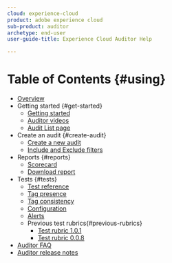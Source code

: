 ```yaml
---
cloud: experience-cloud
product: adobe experience cloud
sub-product: auditor
archetype: end-user
user-guide-title: Experience Cloud Auditor Help

---
```


# Table of Contents {#using}

+ [Overview](overview.md)
+ Getting started {#get-started}
  + [Getting started](get-started/getting-started.md)
  + [Auditor videos](get-started/videos.md)
  + [Audit List page](get-started/audit-list.md)
+ Create an audit {#create-audit}
  + [Create a new audit](create-audit/create-new-audit.md)
  + [Include and Exclude filters](create-audit/filters.md)
+ Reports {#reports}
  + [Scorecard](reports/scorecard.md)
  + [Download report](reports/download-report.md)
+ Tests {#tests}
  + [Test reference](tests/test-reference.md)
  + [Tag presence](tests/test-ref-presence.md)
  + [Tag consistency](tests/test-ref-consistency.md)
  + [Configuration](tests/test-ref-cfg.md)
  + [Alerts](tests/test-ref-alerts.md)
  + Previous test rubrics{#previous-rubrics}
    + [Test rubric 1.0.1](tests/previous-rubrics/test-rubric1-0-1.md)
    + [Test rubric 0.0.8](tests/previous-rubrics/test-rubric1-0.md)
+ [Auditor FAQ](auditor-faq.md)
+ [Auditor release notes](release-notes.md)
